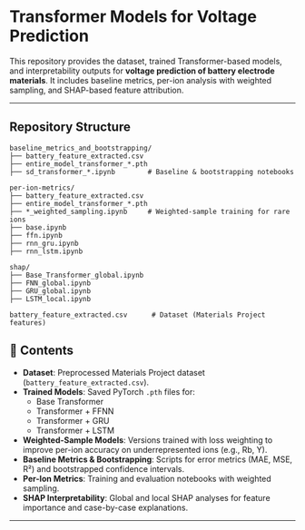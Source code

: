 # Transformer Models for Voltage Prediction

This repository provides the dataset, trained Transformer-based models, and interpretability outputs for **voltage prediction of battery electrode materials**. It includes baseline metrics, per-ion analysis with weighted sampling, and SHAP-based feature attribution.

---


## Repository Structure

```text
baseline_metrics_and_bootstrapping/
├── battery_feature_extracted.csv  
├── entire_model_transformer_*.pth  
├── sd_transformer_*.ipynb        # Baseline & bootstrapping notebooks  

per-ion-metrics/
├── battery_feature_extracted.csv  
├── entire_model_transformer_*.pth  
├── *_weighted_sampling.ipynb     # Weighted-sample training for rare ions  
├── base.ipynb  
├── ffn.ipynb  
├── rnn_gru.ipynb  
├── rnn_lstm.ipynb  

shap/
├── Base_Transformer_global.ipynb  
├── FNN_global.ipynb  
├── GRU_global.ipynb  
├── LSTM_local.ipynb  

battery_feature_extracted.csv      # Dataset (Materials Project features)
```


## 📑 Contents

- **Dataset**: Preprocessed Materials Project dataset (`battery_feature_extracted.csv`).  
- **Trained Models**: Saved PyTorch `.pth` files for:  
  - Base Transformer  
  - Transformer + FFNN  
  - Transformer + GRU  
  - Transformer + LSTM  
- **Weighted-Sample Models**: Versions trained with loss weighting to improve per-ion accuracy on underrepresented ions (e.g., Rb, Y).  
- **Baseline Metrics & Bootstrapping**: Scripts for error metrics (MAE, MSE, R²) and bootstrapped confidence intervals.  
- **Per-Ion Metrics**: Training and evaluation notebooks with weighted sampling.  
- **SHAP Interpretability**: Global and local SHAP analyses for feature importance and case-by-case explanations.  

---
